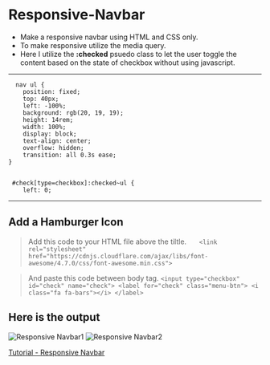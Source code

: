# Responsive-Navbar 

* Make a responsive navbar using HTML and CSS only.
* To make responsive utilize the media query.
* Here I utilize the **:checked** psuedo class to let the user toggle the content based on the state of checkbox without using javascript.

---
   
  
      nav ul {
        position: fixed;
        top: 40px;
        left: -100%;
        background: rgb(20, 19, 19);
        height: 14rem;
        width: 100%;
        display: block;
        text-align: center;
        overflow: hidden;
        transition: all 0.3s ease;
    }   
    
    
     #check[type=checkbox]:checked~ul {
        left: 0;

---

## Add a Hamburger Icon
> Add this code to your HTML file above the tiltle.
`    <link rel="stylesheet" href="https://cdnjs.cloudflare.com/ajax/libs/font-awesome/4.7.0/css/font-awesome.min.css">    `

> And paste this code between body tag.
` <input type="checkbox" id="check" name="check">
        <label for="check" class="menu-btn">
            <i class="fa fa-bars"></i>
        </label>  `


## Here is the output

![Responsive Navbar1](https://user-images.githubusercontent.com/99115642/199670600-b3cc4c91-e6d9-4bda-8a01-870ac0e2471e.jpg)
![Responsive Navbar2](https://user-images.githubusercontent.com/99115642/199670624-e6bb4cec-ddff-4db3-8efb-4ef71c7480af.jpg)


[Tutorial - Responsive Navbar](https://www.youtube.com/watch?v=nKnrdABs7Zs)
